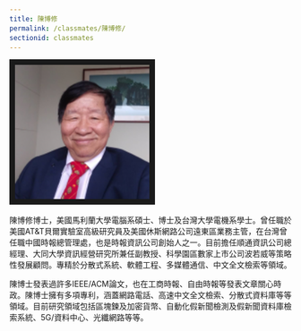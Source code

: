```yaml
---
title: 陳博修
permalink: /classmates/陳博修/
sectionid: classmates
---
```


<img src="/img/classmate_陳博修.png"
     alt="Photo of Dr. 陳博修"
     width="240" border="10" />

陳博修博士，美國馬利蘭大學電腦系碩士、博士及台灣大學電機系學士。曾任職於美國AT&T貝爾實驗室高級研究員及美國休斯網路公司遠東區業務主管，在台灣曾任職中國時報總管理處，也是時報資訊公司創始人之一。目前擔任順通資訊公司總經理、大同大學資訊經營研究所兼任副教授、科學園區數家上市公司波若威等策略性發展顧問。專精於分散式系統、軟體工程、多媒體通信、中文全文檢索等領域。

陳博士發表過許多IEEE/ACM論文，也在工商時報、自由時報等發表文章關心時政。陳博士擁有多項專利，涵蓋網路電話、高速中文全文檢索、分散式資料庫等等領域。目前研究領域包括區塊鍊及加密貨幣、自動化假新聞檢測及假新聞資料庫檢索系統、5G/資料中心、光纖網路等等。

